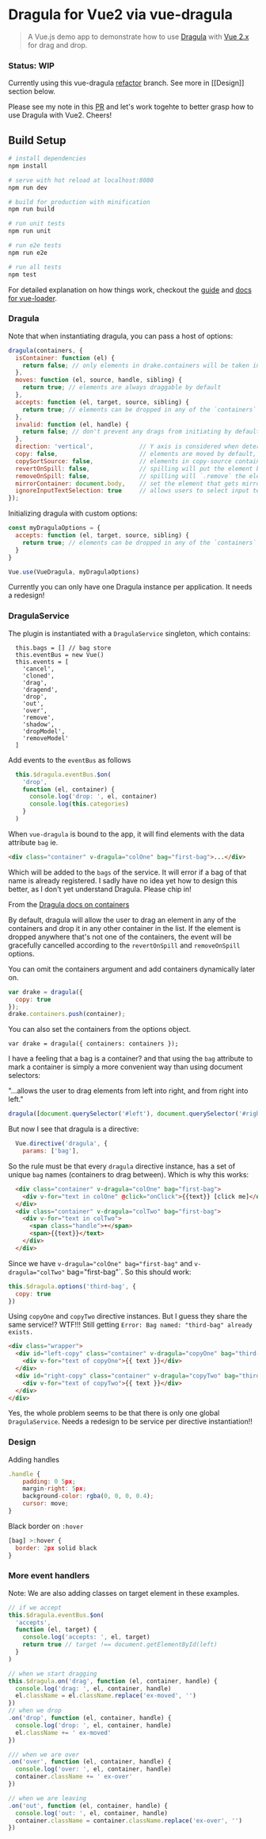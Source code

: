 # Dragula for Vue2 via vue-dragula

> A Vue.js demo app to demonstrate how to use [Dragula](https://bevacqua.github.io/dragula/) with [Vue 2.x](https://vuex.vuejs.org) for drag and drop.

### Status: WIP

Currently using this vue-dragula [refactor]("vue-dragula": "kristianmandrup/vue-dragula#refactor") branch.
See more in [[Design]] section below.

Please see my note in this [PR](https://github.com/Astray-git/vue-dragula/pull/26) and let's work togehte to better grasp
how to use Dragula with Vue2. Cheers!

## Build Setup

``` bash
# install dependencies
npm install

# serve with hot reload at localhost:8080
npm run dev

# build for production with minification
npm run build

# run unit tests
npm run unit

# run e2e tests
npm run e2e

# run all tests
npm test
```

For detailed explanation on how things work, checkout the [guide](http://vuejs-templates.github.io/webpack/) and [docs for vue-loader](http://vuejs.github.io/vue-loader).


### Dragula

Note that when instantiating dragula, you can pass a host of options:

```js
dragula(containers, {
  isContainer: function (el) {
    return false; // only elements in drake.containers will be taken into account
  },
  moves: function (el, source, handle, sibling) {
    return true; // elements are always draggable by default
  },
  accepts: function (el, target, source, sibling) {
    return true; // elements can be dropped in any of the `containers` by default
  },
  invalid: function (el, handle) {
    return false; // don't prevent any drags from initiating by default
  },
  direction: 'vertical',             // Y axis is considered when determining where an element would be dropped
  copy: false,                       // elements are moved by default, not copied
  copySortSource: false,             // elements in copy-source containers can be reordered
  revertOnSpill: false,              // spilling will put the element back where it was dragged from, if this is true
  removeOnSpill: false,              // spilling will `.remove` the element, if this is true
  mirrorContainer: document.body,    // set the element that gets mirror elements appended
  ignoreInputTextSelection: true     // allows users to select input text, see details below
});
```

Initializing dragula with custom options:

```js
const myDragulaOptions = {
  accepts: function (el, target, source, sibling) {
    return true; // elements can be dropped in any of the `containers` by default
  }
}

Vue.use(VueDragula, myDragulaOptions)
```

Currently you can only have one Dragula instance per application. It needs a redesign!

### DragulaService

The plugin is instantiated with a `DragulaService` singleton, which contains:

```
  this.bags = [] // bag store
  this.eventBus = new Vue()
  this.events = [
    'cancel',
    'cloned',
    'drag',
    'dragend',
    'drop',
    'out',
    'over',
    'remove',
    'shadow',
    'dropModel',
    'removeModel'
  ]
```

Add events to the `eventBus` as follows

```js
  this.$dragula.eventBus.$on(
    'drop',
    function (el, container) {
      console.log('drop: ', el, container)
      console.log(this.categories)
    }
  )
```

When `vue-dragula` is bound to the app, it will find elements with the data attribute `bag` ie.

```html
<div class="container" v-dragula="colOne" bag="first-bag">...</div>
```

Which will be added to the `bags` of the service. It will error if a bag of that name is already registered.
I sadly have no idea yet how to design this better, as I don't yet understand Dragula. Please chip in!

From the [Dragula docs on containers](https://github.com/bevacqua/dragula#dragulacontainers-options)

By default, dragula will allow the user to drag an element in any of the containers and drop it in any other container in the list.
If the element is dropped anywhere that's not one of the containers, the event will be gracefully cancelled according to the
`revertOnSpill` and `removeOnSpill` options.

You can omit the containers argument and add containers dynamically later on.

```js
var drake = dragula({
  copy: true
});
drake.containers.push(container);
```

You can also set the containers from the options object.

```
var drake = dragula({ containers: containers });
```

I have a feeling that a bag is a container? and that using the `bag` attribute to mark a container is simply a
more convenient way than using document selectors:

"...allows the user to drag elements from left into right, and from right into left."

```js
dragula([document.querySelector('#left'), document.querySelector('#right')]);
```

But now I see that dragula is a directive:

```js
  Vue.directive('dragula', {
    params: ['bag'],
```

So the rule must be that every `dragula` directive instance, has a set of unique `bag` names (containers to drag between).
Which is why this works:

```html
  <div class="container" v-dragula="colOne" bag="first-bag">
    <div v-for="text in colOne" @click="onClick">{{text}} [click me]</div>
  </div>
  <div class="container" v-dragula="colTwo" bag="first-bag">
    <div v-for="text in colTwo">
      <span class="handle">+</span>
      <span>{{text}}</text>
    </div>
  </div>
```

Since we have `v-dragula="colOne" bag="first-bag"` and `v-dragula="colTwo"` bag="first-bag"`.
So this should work:

```js
this.$dragula.options('third-bag', {
  copy: true
})
```

Using `copyOne` and `copyTwo` directive instances. But I guess they share the same service!?
WTF!!! Still getting `Error: Bag named: "third-bag" already exists.`

```html
<div class="wrapper">
  <div id="left-copy" class="container" v-dragula="copyOne" bag="third-bag">
    <div v-for="text of copyOne">{{ text }}</div>
  </div>
  <div id="right-copy" class="container" v-dragula="copyTwo" bag="third-bag">
    <div v-for="text of copyTwo">{{ text }}</div>
  </div>
</div>
```

Yes, the whole problem seems to be that there is only one global `DragulaService`.
Needs a redesign to be service per directive instantiation!!

### Design

Adding handles

```js
.handle {
    padding: 0 5px;
    margin-right: 5px;
    background-color: rgba(0, 0, 0, 0.4);
    cursor: move;
}
```

Black border on `:hover`

```js
[bag] >:hover {
  border: 2px solid black
}
```

### More event handlers

Note: We are also adding classes on target element in these examples.

```js
// if we accept
this.$dragula.eventBus.$on(
  'accepts',
  function (el, target) {
    console.log('accepts: ', el, target)
    return true // target !== document.getElementById(left)
  }
)

// when we start dragging
this.$dragula.on('drag', function (el, container, handle) {
  console.log('drag: ', el, container, handle)
  el.className = el.className.replace('ex-moved', '')
})
// when we drop
.on('drop', function (el, container, handle) {
  console.log('drop: ', el, container, handle)
  el.className += ' ex-moved'
})

/// when we are over
.on('over', function (el, container, handle) {
  console.log('over: ', el, container, handle)
  container.className += ' ex-over'
})

// when we are leaving
.on('out', function (el, container, handle) {
  console.log('out: ', el, container, handle)
  container.className = container.className.replace('ex-over', '')
})
```